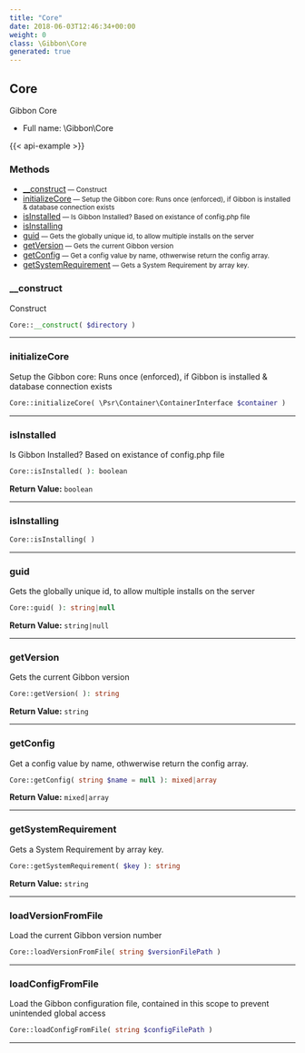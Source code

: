 ```yaml
---
title: "Core"
date: 2018-06-03T12:46:34+00:00
weight: 0
class: \Gibbon\Core
generated: true
---
```


## Core

Gibbon Core



* Full name: \Gibbon\Core

{{< api-example >}} 



### Methods

- [__construct](#__construct)<small> — Construct</small>
- [initializeCore](#initializecore)<small> — Setup the Gibbon core: Runs once (enforced), if Gibbon is installed & database connection exists</small>
- [isInstalled](#isinstalled)<small> — Is Gibbon Installed? Based on existance of config.php file</small>
- [isInstalling](#isinstalling)
- [guid](#guid)<small> — Gets the globally unique id, to allow multiple installs on the server</small>
- [getVersion](#getversion)<small> — Gets the current Gibbon version</small>
- [getConfig](#getconfig)<small> — Get a config value by name, othwerwise return the config array.</small>
- [getSystemRequirement](#getsystemrequirement)<small> — Gets a System Requirement by array key.</small>




### __construct

Construct

```php
Core::__construct( $directory )
```









---

### initializeCore

Setup the Gibbon core: Runs once (enforced), if Gibbon is installed & database connection exists

```php
Core::initializeCore( \Psr\Container\ContainerInterface $container )
```









---

### isInstalled

Is Gibbon Installed? Based on existance of config.php file

```php
Core::isInstalled( ): boolean
```






**Return Value:**
`boolean`  



---

### isInstalling



```php
Core::isInstalling( )
```









---

### guid

Gets the globally unique id, to allow multiple installs on the server

```php
Core::guid( ): string|null
```






**Return Value:**
`string|null`  



---

### getVersion

Gets the current Gibbon version

```php
Core::getVersion( ): string
```






**Return Value:**
`string`  



---

### getConfig

Get a config value by name, othwerwise return the config array.

```php
Core::getConfig( string $name = null ): mixed|array
```






**Return Value:**
`mixed|array`  



---

### getSystemRequirement

Gets a System Requirement by array key.

```php
Core::getSystemRequirement( $key ): string
```






**Return Value:**
`string`  



---

### loadVersionFromFile

Load the current Gibbon version number

```php
Core::loadVersionFromFile( string $versionFilePath )
```









---

### loadConfigFromFile

Load the Gibbon configuration file, contained in this scope to prevent unintended global access

```php
Core::loadConfigFromFile( string $configFilePath )
```









---

